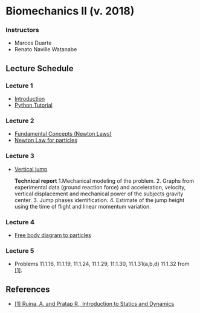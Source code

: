 # Biomechanics II (v. 2018)  


### Instructors  
- Marcos Duarte
- Renato Naville Watanabe


## Lecture Schedule

### Lecture 1   
- [Introduction](https://nbviewer.jupyter.org/github/BMClab/bmc/blob/master/notebooks/Biomechanics.ipynb)
- [Python Tutorial](https://nbviewer.jupyter.org/github/BMClab/bmc/blob/master/notebooks/PythonForScientificComputing.ipynb)


### Lecture 2
- [Fundamental Concepts (Newton Laws)](https://nbviewer.jupyter.org/github/BMClab/bmc/blob/master/notebooks/KineticsFundamentalConcepts.ipynb)
- [Newton Law for particles](https://nbviewer.jupyter.org/github/BMClab/bmc/blob/master/notebooks/newtonLawForParticles.ipynb)

### Lecture 3

- [Vertical jump](http://nbviewer.jupyter.org/github/BMClab/bmc/blob/master/notebooks/VerticalJump.ipynb)

   **Technical report** 1.Mechanical modeling of the problem. 2. Graphs from experimental data (ground reaction force) and acceleration, velocity, vertical displacement and mechanical power of the subjects gravity center. 3. Jump phases identification. 4. Estimate of the jump height using the time of flight and linear momentum variation.

### Lecture 4 
- [Free body diagram to particles](https://nbviewer.jupyter.org/github/BMClab/bmc/blob/master/notebooks/FBDParticles.ipynb)

### Lecture 5
- Problems  11.1.16, 11.1.19, 11.1.24, 11.1.29, 11.1.30, 11.1.31(a,b,d) 11.1.32 from [[1]](http://ruina.tam.cornell.edu/Book/).


## References

- [[1]  Ruina, A. and Pratap R., Introduction to Statics and Dynamics](http://ruina.tam.cornell.edu/Book/)
